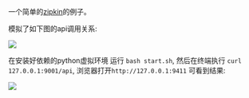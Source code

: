 一个简单的[zipkin](https://zipkin.io/)的例子。

模拟了如下图的api调用关系:

![](https://ws1.sinaimg.cn/large/006tKfTcgy1g0poh292l6j30vq0qmdla.jpg)


在安装好依赖的python虚拟环境 运行 `bash start.sh`, 然后在终端执行 `curl 127.0.0.1:9001/api`, 浏览器打开`http://127.0.0.1:9411` 可看到结果:

![](https://ws1.sinaimg.cn/large/006tKfTcgy1g0pp4x5zzbj31uo0em0v0.jpg)